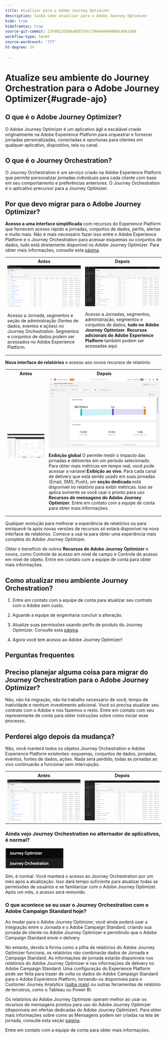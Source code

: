 ```yaml
---
title: Atualizar para o Adobe Journey Optimizer
description: Saiba como atualizar para o Adobe Journey Optimizer
hide: true
hidefromtoc: true
source-git-commit: 235992282b0a05873dc17984e044400dc8de1dd8
workflow-type: tm+mt
source-wordcount: '777'
ht-degree: 3%

---
```



# Atualize seu ambiente do Journey Orchestration para o Adobe Journey Optimizer{#ugrade-ajo}

## O que é o Adobe Journey Optimizer?

O Adobe Journey Optimizer é um aplicativo ágil e escalável criado originalmente na Adobe Experience Platform para orquestrar e fornecer jornadas personalizadas, conectadas e oportunas para clientes em qualquer aplicativo, dispositivo, tela ou canal. &#x200B;

## O que é o Journey Orchestration?

O Journey Orchestration é um serviço criado na Adobe Experience Platform que permite personalizar jornadas individuais para cada cliente com base em seu comportamento e preferências anteriores. O Journey Orchestration é o aplicativo precursor para a Journey Optimizer.

## Por que devo migrar para o Adobe Journey Optimizer?

**Acesso a uma interface simplificada** com recursos do Experience Platform que fornecem acesso rápido a jornadas, conjuntos de dados, perfis, alertas e muito mais. Não é mais necessário fazer isso entre o Adobe Experience Platform e o Journey Orchestration para acessar esquemas ou conjuntos de dados, tudo está diretamente disponível no Adobe Journey Optimizer. Para obter mais informações, consulte esta [página](https://experienceleague.adobe.com/docs/journey-optimizer/using/get-started/user-interface.html).

<table>
<tr>
<th>Antes</th>
<th>Depois</th>
</tr>
<tr>
<td><img src="../assets/migration-ajo-1.png"><p>Acesso a Jornada, segmentos e seção de administração (fontes de dados, eventos e ações) no Journey Orchestration. Segmentos e conjuntos de dados podem ser acessados no Adobe Experience Platform. </p></td>
<td><img src="../assets/migration-ajo-2.png"><p>Acesso a Jornadas, segmentos, administração, segmentos e conjuntos de dados, <strong>tudo no Adobe Journey Optimizer</strong>. <strong>Recursos adicionais do Adobe Experience Platform</strong> também podem ser acessadas aqui.</p></td>
</tr>
</table>

**Nova interface de relatórios** e acesso aos novos recursos de relatório:

<table>
<tr>
<th>Antes</th>
<th>Depois</th>
</tr>
<tr>
<td><img src="../assets/migration-ajo-5.png"></td>
<td><img src="../assets/migration-ajo-6.png"><p><strong>Exibição global</strong> O permite medir o impacto das jornadas e deliveries em um período selecionado. Para obter mais métricas em tempo real, você pode acessar a variável <strong>Exibição ao vivo</strong>. Para cada canal de delivery que está sendo usado em suas jornadas (Email, SMS, Push), um <strong>seção dedicada</strong> está disponível no relatório para exibir métricas. Isso se aplica somente se você usar o pronto para uso <strong>Recursos de mensagens do Adobe Journey Optimizer</strong>. Entre em contato com a equipe de conta para obter mais informações.</p></td>
</tr>
</table>

Qualquer evolução para melhorar a experiência de relatórios ou para enriquecê-la após novas versões de recursos só estará disponível na nova interface de relatórios. Comece a usá-la para obter uma experiência mais completa do Adobe Journey Optimizer.

Obter o benefício de outros **Recursos do Adobe Journey Optimizer** e novos, como Controle de acesso em nível de campo e Controle de acesso em nível de objeto. Entre em contato com a equipe de conta para obter mais informações.

## Como atualizar meu ambiente Journey Orchestration?

1. Entre em contato com a equipe de conta para atualizar seu contrato com o Adobe sem custo.

1. Aguarde a equipe de engenharia concluir a alteração.

1. Atualize suas permissões usando perfis de produto do Journey Optimizer. Consulte esta [página](https://experienceleague.adobe.com/docs/journey-optimizer/using/administration/ootb-product-profiles.html?lang=pt-BR).

1. Agora você tem acesso ao Adobe Journey Optimizer!

## Perguntas frequentes

## Preciso planejar alguma coisa para migrar do Journey Orchestration para o Adobe Journey Optimizer?

Não, não há migração, não há trabalho necessário de você, tempo de inatividade e nenhum investimento adicional. Você só precisa atualizar seu contrato com o Adobe e nós fazemos o resto. Entre em contato com seu representante de conta para obter instruções sobre como iniciar esse processo.

## Perderei algo depois da mudança?

Não, você manterá todos os objetos Journey Orchestration e Adobe Experience Platform existentes: esquemas, conjuntos de dados, jornadas, eventos, fontes de dados, ações. Nada será perdido, todas as jornadas ao vivo continuarão a funcionar sem interrupção.

<table>
<tr>
<th>Antes</th>
<th>Depois</th>
</tr>
<tr>
<td><img src="../assets/migration-ajo-7.png"></td>
<td><img src="../assets/migration-ajo-8.png"></td>
</tr>
</table>

### Ainda vejo Journey Orchestration no alternador de aplicativos, é normal?

![](../assets/migration-ajo-9.png)

Sim, é normal. Você manterá o acesso ao Journey Orchestration por um mês após a atualização. Isso dará tempo suficiente para atualizar todas as permissões de usuários e se familiarizar com o Adobe Journey Optimizer. Após um mês, o acesso será removido.

### O que acontece se eu usar o Journey Orchestration com o Adobe Campaign Standard hoje?

Ao mudar para o Adobe Journey Optimizer, você ainda poderá usar a integração entre o Jornada e o Adobe Campaign Standard, criando sua jornada de cliente no Adobe Journey Optimizer e permitindo que o Adobe Campaign Standard envie o delivery.

No entanto, devido à forma como a pilha de relatórios do Adobe Journey Optimizer funciona, os relatórios não combinarão dados de Jornada e Campaign Standard. As informações de jornada estarão disponíveis nos relatórios do Adobe Journey Optimizer e nas informações de delivery no Adobe Campaign Standard. Uma configuração do Experience Platform pode ser feita para trazer de volta os dados do Adobe Campaign Standard para o Adobe Experience Platform, tornando-os disponíveis para o Customer Journey Analytics ([saiba mais](https://business.adobe.com/products/experience-platform/customer-journey-analytics.html)) ou outras ferramentas de relatório de terceiros, como o Tableau ou Power BI.

Os relatórios do Adobe Journey Optimizer operam melhor ao usar os recursos de mensagens prontos para uso do Adobe Journey Optimizer (disponíveis em ofertas dedicadas do Adobe Journey Optimizer). Para obter mais informações sobre como as Mensagens podem ser criadas na tela de jornada, consulte esta seção [página](https://experienceleague.adobe.com/docs/journey-optimizer/using/messages/messages-in-journeys.html).

Entre em contato com a equipe de conta para obter mais informações.
